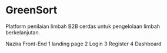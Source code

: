 # GreenSort

Platform penilaian limbah B2B cerdas untuk pengelolaan limbah berkelanjutan.

Nazira Front-End
1 landing page
2 Login
3 Register 
4 Dashboard